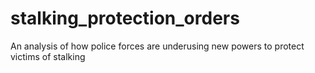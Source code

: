 # stalking_protection_orders
An analysis of how police forces are underusing new powers to protect victims of stalking


